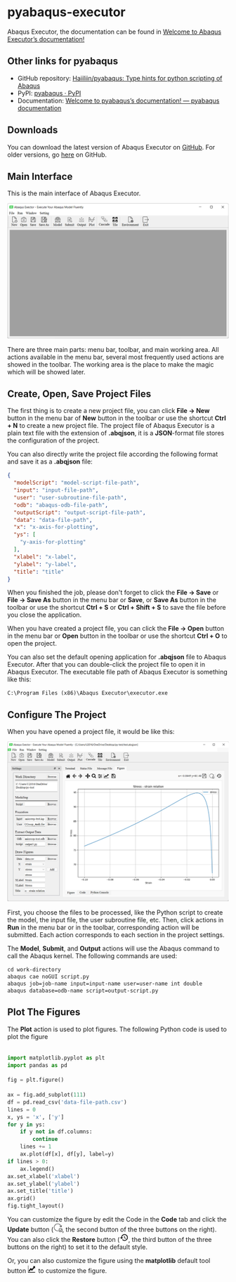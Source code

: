 # pyabaqus-executor
 Abaqus Executor, the documentation can be found in 
 [Welcome to Abaqus Executor’s documentation!](https://haiiliin.com/pyabaqus-executor)

## Other links for pyabaqus

- GitHub repository: [Haiiliin/pyabaqus: Type hints for python scripting of Abaqus](https://github.com/Haiiliin/pyabaqus)
- PyPI: [pyabaqus · PyPI](https://pypi.org/project/pyabaqus/)
- Documentation: [Welcome to pyabaqus’s documentation! — pyabaqus documentation](https://haiiliin.com/pyabaqus/)

## Downloads

You can download the latest version of Abaqus Executor on [GitHub](https://github.com/Haiiliin/pyabaqus-executor/releases/latest).
For older versions, go [here](https://github.com/Haiiliin/pyabaqus-executor/releases/) on GitHub.

## Main Interface

This is the main interface of Abaqus Executor.

![main-interface](https://github.com/Haiiliin/pyabaqus-executor/blob/main/images/main-interface.png)

There are three main parts: menu bar, toolbar, and main working area. All actions available in the menu bar, several 
most frequently used actions are showed in the toolbar. The working area is the place to make the magic which will 
be showed later.


## Create, Open, Save Project Files

The first thing is to create a new project file, you can click **File -> New** button in the menu bar of **New** button 
in the toolbar or use the shortcut **Ctrl + N** to create a new project file. The project file of Abaqus Executor is 
a plain text file with the extension of **.abqjson**, it is a **JSON**-format file stores the configuration of the 
project. 

You can also directly write the project file according the following format and save it as a **.abqjson** file:

```json
{
  "modelScript": "model-script-file-path",
  "input": "input-file-path",
  "user": "user-subroutine-file-path",
  "odb": "abaqus-odb-file-path",
  "outputScript": "output-script-file-path",
  "data": "data-file-path",
  "x": "x-axis-for-plotting",
  "ys": [
    "y-axis-for-plotting"
  ],
  "xlabel": "x-label",
  "ylabel": "y-label",
  "title": "title"
}
```

When you finished the job, please don't forget to click the **File -> Save** or **File -> Save As** button in the menu 
bar or **Save**, or **Save As** button in the toolbar or use the shortcut **Ctrl + S** or **Ctrl + Shift + S** to save 
the file before you close the application.

When you have created a project file, you can click the **File -> Open** button in the menu bar or **Open** button in 
the toolbar or use the shortcut **Ctrl + O** to open the project. 

You can also set the default opening application for **.abqjson** file to Abaqus Executor. After that you can 
double-click the project file to open it in Abaqus Executor. The executable file path of Abaqus Executor is something 
like this:

```shell
C:\Program Files (x86)\Abaqus Executor\executor.exe
```

## Configure The Project

When you have opened a project file, it would be like this:

![project](https://github.com/Haiiliin/pyabaqus-executor/blob/main/images/project.png "Project")

First, you choose the files to be processed, like the Python script to create the model, the input file, the user 
subroutine file, etc. Then, click actions in **Run** in the menu bar or in the toolbar, corresponding action will be 
submitted. Each action corresponds to each section in the project settings. 

The **Model**, **Submit**, and **Output** actions will use the Abaqus command to call the Abaqus kernel. The following 
commands are used:

```shell
cd work-directory
abaqus cae noGUI script.py
abaqus job=job-name input=input-name user=user-name int double
abaqus database=odb-name script=output-script.py
```

## Plot The Figures

The **Plot** action is used to plot figures. The following Python code is used to plot the figure

```python

import matplotlib.pyplot as plt
import pandas as pd

fig = plt.figure()

ax = fig.add_subplot(111)
df = pd.read_csv('data-file-path.csv')
lines = 0
x, ys = 'x', ['y']
for y in ys:
    if y not in df.columns:
        continue
    lines += 1
    ax.plot(df[x], df[y], label=y)
if lines > 0:
    ax.legend()
ax.set_xlabel('xlabel')
ax.set_ylabel('ylabel')
ax.set_title('title')
ax.grid()
fig.tight_layout()
```

You can customize the figure by edit the Code in the **Code** tab and click the **Update** button 
(<img src="https://github.com/Haiiliin/pyabaqus-executor/blob/main/images/update.png" width="20" height="20" />, the 
second button of the three buttons on the right). You can also click the **Restore** button 
(<img src="https://github.com/Haiiliin/pyabaqus-executor/blob/main/images/restore.png" width="20" height="20" />, the third 
button of the three buttons on the right) to set it to the default style.

Or, you can also customize the figure using the **matplotlib** default tool button 
<img src="https://github.com/Haiiliin/pyabaqus-executor/blob/main/images/options.png" width="20" height="20" /> to customize the figure.
